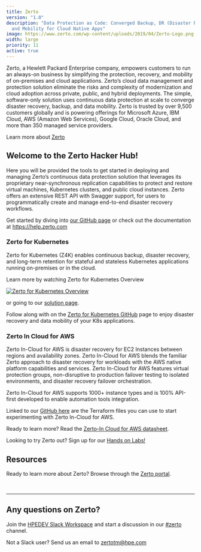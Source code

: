 ```yaml
---
title: Zerto
version: "1.0"
description: "Data Protection as Code: Converged Backup, DR (Disaster Recovery),
  and Mobility for Cloud Native Apps"
image: https://www.zerto.com/wp-content/uploads/2019/04/Zerto-Logo.png
width: large
priority: 11
active: true
---
```

Zerto, a Hewlett Packard Enterprise company, empowers customers to run an always-on business by simplifying the protection, recovery, and mobility of on-premises and cloud applications. Zerto’s cloud data management and protection solution eliminate the risks and complexity of modernization and cloud adoption across private, public, and hybrid deployments. The simple, software-only solution uses continuous data protection at scale to converge disaster recovery, backup, and data mobility. Zerto is trusted by over 9,500 customers globally and is powering offerings for Microsoft Azure, IBM Cloud, AWS (Amazon Web Services), Google Cloud, Oracle Cloud, and more than 350 managed service providers.  

Learn more about [Zerto](https://www.hpe.com/us/en/zerto.html)

## Welcome to the Zerto Hacker Hub!

Here you will be provided the tools to get started in deploying and managing Zerto’s continuous data protection solution that leverages its proprietary near-synchronous replication capabilities to protect and restore virtual machines, Kubernetes clusters, and public cloud instances. Zerto offers an extensive REST API with Swagger support, for users to programmatically create and manage end-to-end disaster recovery workflows.  

Get started by diving into [our GitHub page](https://github.com/ZertoPublic) or check out the documentation at <https://help.zerto.com>

### Zerto for Kubernetes

Zerto for Kubernetes (Z4K) enables continuous backup, disaster recovery, and long-term retention for stateful and stateless Kubernetes applications running on-premises or in the cloud.

Learn more by watching Zerto for Kubernetes Overview 

[![Zerto for Kubernetes Overview](https://img.youtube.com/vi/EIQcOIcbBwU/hqdefault.jpg)](https://www.youtube.com/watch?v=EIQcOIcbBwU)

or going to our [solution page](https://www.zerto.com/solutions/workloads-and-applications/zerto-for-kubernetes/).

Follow along with on the [Zerto for Kubernetes GitHub](https://github.com/ZertoPublic/Z4K/blob/main/docs/DeployingZertoForK8S.md) page to enjoy disaster recovery and data mobility of your K8s applications.

### Zerto In Cloud for AWS

Zerto In-Cloud for AWS is disaster recovery for EC2 Instances between regions and availability zones. Zerto In-Cloud for AWS blends the familiar Zerto approach to disaster recovery for workloads with the AWS native platform capabilities and services. Zerto In-Cloud for AWS features virtual protection groups, non-disruptive to production failover testing to isolated environments, and disaster recovery failover orchestration. 

Zerto In-Cloud for AWS supports 1000+ instance types and is 100% API-first developed to enable automation tools integration. 

Linked to our [GitHub here](https://github.com/ZertoPublic/ZIC-AWS) are the Terraform files you can use to start experimenting with Zerto In-Cloud for AWS.  

Ready to learn more? Read the [Zerto-In Cloud for AWS datasheet](https://www.zerto.com/wp-content/uploads/2021/11/Zerto-In-Cloud-for-AWS-Data-Sheet.pdf).

Looking to try Zerto out? Sign up for our [Hands on Labs! ](https://www.zerto.com/myzerto/labs)

## Resources

Ready to learn more about Zerto? Browse through the [Zerto portal](https://www.zerto.com/).

<br />

- - -

## Any questions on Zerto?

Join the [HPEDEV Slack Workspace](https://slack.hpedev.io/) and start a discussion in our [\#zerto](https://hpedev.slack.com/archives/C03J3EGDDM0) channel.

Not a Slack user? Send us an email to zertotm@hpe.com